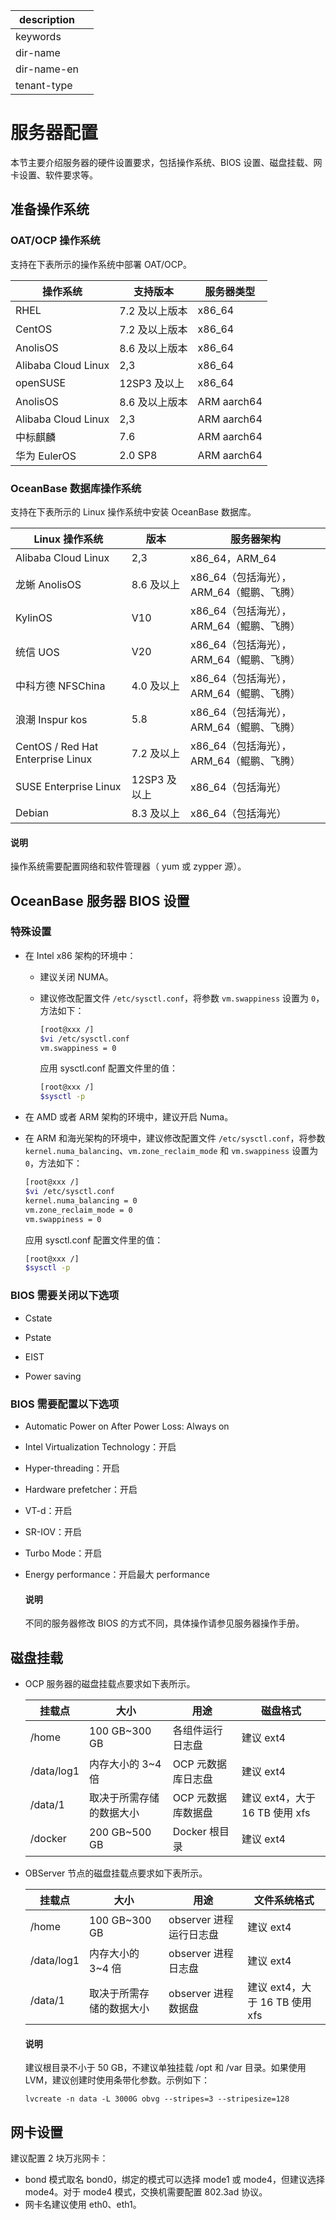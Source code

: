 |description||
|---|---|
|keywords||
|dir-name||
|dir-name-en||
|tenant-type||

# 服务器配置

本节主要介绍服务器的硬件设置要求，包括操作系统、BIOS 设置、磁盘挂载、网卡设置、软件要求等。

## 准备操作系统

### OAT/OCP 操作系统

支持在下表所示的操作系统中部署 OAT/OCP。

| 操作系统 | 支持版本 | 服务器类型 |
|-------------|------------|-----------|
| RHEL       | 7.2 及以上版本 | x86_64      |
| CentOS     | 7.2 及以上版本 | x86_64      |
| AnolisOS   | 8.6 及以上版本 | x86_64      |
| Alibaba Cloud Linux      | 2,3 | x86_64      |
| openSUSE   | 12SP3 及以上 | x86_64      |
| AnolisOS   | 8.6 及以上版本 | ARM aarch64 |
| Alibaba Cloud Linux      | 2,3 | ARM aarch64 |
| 中标麒麟       | 7.6       | ARM aarch64 |
| 华为 EulerOS | 2.0 SP8   | ARM aarch64 |

### OceanBase 数据库操作系统

支持在下表所示的 Linux 操作系统中安装 OceanBase 数据库。

|       Linux 操作系统      |    版本   |             服务器架构         |
|-------------------------|-----------|-------------------------------|
| Alibaba Cloud Linux     | 2,3   | x86_64，ARM_64 |
| 龙蜥 AnolisOS           | 8.6 及以上   | x86_64（包括海光），ARM_64（鲲鹏、飞腾）|
| KylinOS                 | V10         | x86_64（包括海光），ARM_64（鲲鹏、飞腾） |
| 统信 UOS                | V20         | x86_64（包括海光），ARM_64（鲲鹏、飞腾）|
| 中科方德 NFSChina        | 4.0 及以上  | x86_64（包括海光），ARM_64（鲲鹏、飞腾）|
| 浪潮 Inspur kos          | 5.8        | x86_64（包括海光），ARM_64（鲲鹏、飞腾）|
| CentOS / Red Hat Enterprise Linux | 7.2 及以上 | x86_64（包括海光），ARM_64（鲲鹏、飞腾）|
| SUSE Enterprise Linux     | 12SP3 及以上 | x86_64（包括海光）|
| Debian                    | 8.3 及以上   | x86_64（包括海光）|

<main id="notice" type='explain'>
  <h4>说明</h4>
  <p>操作系统需要配置网络和软件管理器（ yum 或 zypper 源）。</p>
</main>

## OceanBase 服务器 BIOS 设置

### 特殊设置

* 在 Intel x86 架构的环境中：

  * 建议关闭 NUMA。

  * 建议修改配置文件 `/etc/sysctl.conf`，将参数 `vm.swappiness` 设置为 `0`，方法如下：

    ```bash
    [root@xxx /]
    $vi /etc/sysctl.conf
    vm.swappiness = 0
    ```

    应用 sysctl.conf 配置文件里的值：

    ```bash
    [root@xxx /]
    $sysctl -p    
    ```

* 在 AMD 或者 ARM 架构的环境中，建议开启 Numa。

* 在 ARM 和海光架构的环境中，建议修改配置文件 `/etc/sysctl.conf`，将参数 `kernel.numa_balancing`、`vm.zone_reclaim_mode` 和 `vm.swappiness` 设置为 `0`，方法如下：
  
  ```bash
  [root@xxx /]
  $vi /etc/sysctl.conf
  kernel.numa_balancing = 0
  vm.zone_reclaim_mode = 0
  vm.swappiness = 0
  ```

  应用 sysctl.conf 配置文件里的值：

  ```bash
  [root@xxx /]
  $sysctl -p
  ```

### BIOS 需要关闭以下选项

* Cstate

* Pstate

* EIST

* Power saving

### BIOS 需要配置以下选项

* Automatic Power on After Power Loss: Always on

* Intel Virtualization Technology：开启

* Hyper-threading：开启

* Hardware prefetcher：开启

* VT-d：开启

* SR-IOV：开启

* Turbo Mode：开启

* Energy performance：开启最大 performance

  <main id="notice" type='explain'>
    <h4>说明</h4>
    <p>不同的服务器修改 BIOS 的方式不同，具体操作请参见服务器操作手册。</p>
  </main>

## 磁盘挂载

* OCP 服务器的磁盘挂载点要求如下表所示。

  |    挂载点     |       大小       |     用途      |          磁盘格式           |
  |------------|----------------|-------------|-------------------------|
  | /home      | 100 GB\~300 GB | 各组件运行日志盘    | 建议 ext4                 |
  | /data/log1 | 内存大小的 3\~4 倍   | OCP 元数据库日志盘 | 建议 ext4                 |
  | /data/1    | 取决于所需存储的数据大小   | OCP 元数据库数据盘 | 建议 ext4，大于 16 TB 使用 xfs |
  | /docker    | 200 GB\~500 GB | Docker 根目录  | 建议 ext4                 |

* OBServer 节点的磁盘挂载点要求如下表所示。

  |    挂载点     |       大小       |       用途       |         文件系统格式          |
  |------------|----------------|----------------|-------------------------|
  | /home      | 100 GB\~300 GB | observer 进程运行日志盘 | 建议 ext4                 |
  | /data/log1 | 内存大小的 3\~4 倍   | observer 进程日志盘   | 建议 ext4                 |
  | /data/1    | 取决于所需存储的数据大小   | observer 进程数据盘   | 建议 ext4，大于 16 TB 使用 xfs |

  <main id="notice" type='explain'>
    <h4>说明</h4>
    <p>建议根目录不小于 50 GB，不建议单独挂载 /opt 和 /var 目录。如果使用 LVM，建议创建时使用条带化参数。示例如下：</p>
    <p><code>lvcreate -n data -L 3000G obvg --stripes=3 --stripesize=128</code></p>
  </main>

## 网卡设置

建议配置 2 块万兆网卡：

* bond 模式取名 bond0，绑定的模式可以选择 mode1 或 mode4，但建议选择 mode4。对于 mode4 模式，交换机需要配置 802.3ad 协议。
* 网卡名建议使用 eth0、eth1。
